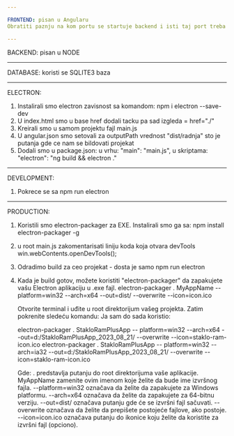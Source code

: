 ```yaml
---

FRONTEND: pisan u Angularu
Obratiti paznju na kom portu se startuje backend i isti taj port treba podesiti na backendu u server.js fajlu kako ne bismo dobijali CORS error. Trenutno je namesteno da frontend radi na portu 55552

---
```


BACKEND: pisan u NODE

---

DATABASE: koristi se SQLITE3 baza

---

ELECTRON:

1. Instalirali smo electron zavisnost sa komandom: npm i electron --save-dev
2. U index.html smo u base href dodali tacku pa sad izgleda = href="./"
3. Kreirali smo u samom projektu fajl main.js
4. U angular.json smo setovali za outputPath vrednost "dist/radnja" sto je putanja gde ce nam se bildovati projekat
5. Dodali smo u package.json:
   u vrhu:
   "main": "main.js",
   u skriptama:
   "electron": "ng build && electron ."

---

DEVELOPMENT:

1. Pokrece se sa npm run electron

---

PRODUCTION:

1.  Koristili smo electron-packager za EXE. Instalirali smo ga sa:
    npm install electron-packager -g
2.  u root main.js zakomentarisati liniju koda koja otvara devTools
    win.webContents.openDevTools();
3.  Odradimo build za ceo projekat - dosta je samo npm run electron
4.  Kada je build gotov, možete koristiti "electron-packager" da zapakujete vašu Electron aplikaciju u .exe fajl.
        electron-packager . MyAppName --platform=win32 --arch=x64 --out=dist/ --overwrite --icon=icon.ico

    Otvorite terminal i uđite u root direktorijum vašeg projekta. Zatim pokrenite sledeću komandu:
    Ja sam do sada koristio:

    electron-packager . StakloRamPlusApp -- platform=win32 --arch=x64 --out=d:/StakloRamPlusApp_2023_08_21/ --overwrite --icon=staklo-ram-icon.ico
    electron-packager . StakloRamPlusApp -- platform=win32 --arch=ia32 --out=d:/StakloRamPlusApp_2023_08_21/ --overwrite --icon=staklo-ram-icon.ico


    Gde:
    . predstavlja putanju do root direktorijuma vaše aplikacije.
    MyAppName zamenite ovim imenom koje želite da bude ime izvršnog fajla.
    --platform=win32 označava da želite da zapakujete za Windows platformu.
    --arch=x64 označava da želite da zapakujete za 64-bitnu verziju.
    --out=dist/ označava putanju gde će se izvršni fajl sačuvati.
    --overwrite označava da želite da prepišete postojeće fajlove, ako postoje.
    --icon=icon.ico označava putanju do ikonice koju želite da koristite za izvršni fajl (opciono).

